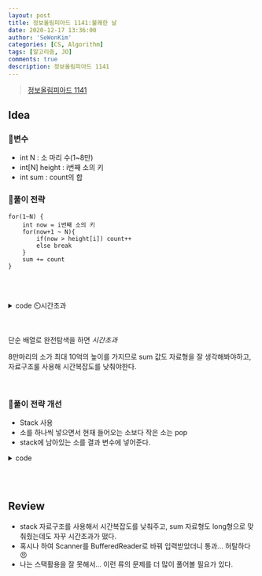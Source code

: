 ```yaml
---
layout: post
title: 정보올림피아드 1141:불쾌한 날
date: 2020-12-17 13:36:00
author: 'SeWonKim'
categories: [CS, Algorithm]
tags: [알고리즘, JO]
comments: true
description: 정보올림피아드 1141
---
```


> [정보올림피아드 1141](http://www.jungol.co.kr/bbs/board.php?bo_table=pbank&wr_id=421&sca=3020)

## Idea

### 🥚변수

- int N : 소 마리 수(1~8만)
- int[N] height : i번째 소의 키
- int sum : count의 합

### 🍳풀이 전략

```
for(1~N) {
    int now = i번째 소의 키
    for(now+1 ~ N){
        if(now > height[i]) count++
        else break
    }
    sum += count
}
```

&nbsp;  
&nbsp;


<details>
<summary>code ⏲️시간초과</summary>
<div markdown="1">

```java
import java.util.Scanner;

public class Main {

	public static void main(String[] args) throws Exception {
		Scanner sc = new Scanner(System.in);
		int N = sc.nextInt();
		int[] height = new int[N];
		for (int i = 0; i < N; i++) {
			height[i] = sc.nextInt();
		}
		
		int sum = 0;
		for (int i = 0; i < N; i++) {
			int now = height[i];
			int cnt = 0;
			for (int j = i+1; j < N; j++) {
				if(now > height[j])	cnt++;
				else break;
			}
			sum += cnt;
		}
		
		System.out.println(sum);
		sc.close();
	}
}
```

</div>
</details>

&nbsp;  

단순 배열로 완전탐색을 하면 *시간초과*

8만마리의 소가 최대 10억의 높이를 가지므로 sum 값도 자료형을 잘 생각해봐야하고, 자료구조룰 사용해 시간복잡도를 낮춰야한다.

&nbsp;

### 🍳풀이 전략 개선

- Stack 사용
- 소를 하나씩 넣으면서 현재 들어오는 소보다 작은 소는 pop
- stack에 남아있는 소를 결과 변수에 넣어준다.


<details>
<summary>code</summary>
<div markdown="1">

```java
import java.io.BufferedReader;
import java.io.InputStreamReader;
import java.util.Stack;

public class Main {

	public static void main(String[] args) throws Exception {
		BufferedReader br = new BufferedReader(new InputStreamReader(System.in));
		int N = Integer.parseInt(br.readLine());
		int size = 0;
		long sum = 0;
		Stack<Integer> stack = new Stack<Integer>();

		for (int i = 0; i < N; i++) {
			int cow =  Integer.parseInt(br.readLine());
			while (!stack.isEmpty() && stack.peek() <= cow) {
				stack.pop();
				size--;
			}
			sum += size;
			stack.add(cow);
			size++;
		}

		System.out.println(sum);
	}
}
```

</div>
</details>

&nbsp;  
&nbsp;


## Review

- stack 자료구조를 사용해서 시간복잡도를 낮춰주고, sum 자료형도 long형으로 맞춰줬는데도 자꾸 시간초과가 떴다.
- 혹시나 하여 Scanner를 BufferedReader로 바꿔 입력받았더니 통과... 허탈하다😠
- 나는 스택활용을 잘 못해서... 이런 류의 문제를 더 많이 풀어볼 필요가 있다.

&nbsp;  
&nbsp;
